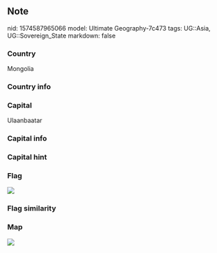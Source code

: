 ## Note
nid: 1574587965066
model: Ultimate Geography-7c473
tags: UG::Asia, UG::Sovereign_State
markdown: false

### Country
Mongolia

### Country info


### Capital
Ulaanbaatar

### Capital info


### Capital hint


### Flag
<img src="ug-flag-mongolia.svg">

### Flag similarity


### Map
<img src="ug-map-mongolia.png">
